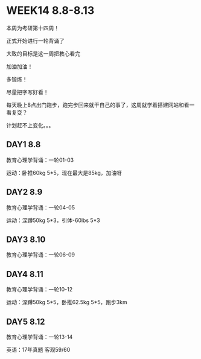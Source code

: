 # WEEK14 8.8-8.13

本周为考研第十四周！

正式开始进行一轮背诵了

大致的目标是这一周把教心看完

加油加油！

多锻炼！

尽量把字写好看！

每天晚上8点出门跑步，跑完步回来就干自己的事了，这周就学着搭建网站和看一看复变？

计划赶不上变化。。。

## DAY1 8.8

教育心理学背诵：一轮01-03

运动：卧推60kg 5*5，现在最大是85kg，加油呀

## DAY2 8.9

教育心理学背诵：一轮04-05

运动：深蹲50kg 5\*3，引体-60lbs 5\*3

## DAY3 8.10

教育心理学背诵：一轮06-09

## DAY4 8.11

教育心理学背诵：一轮10-12

运动：深蹲50kg 5\*5，卧推62.5kg 5\*5，跑步3km

## DAY5 8.12

教育心理学背诵：一轮13-14

英语：17年真题 客观59/60